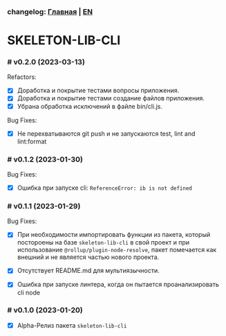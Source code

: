 ### changelog: [Главная](./../README.md) | [EN](./CHANGELOG-EN.md)

# SKELETON-LIB-CLI

### # v0.2.0 (2023-03-13)

Refactors:

- [x] Доработка и покрытие тестами вопросы приложения.
- [x] Доработка и покрытие тестами создание файлов приложения.
- [x] Убрана обработка исключений в файле bin/cli.js.

Bug Fixes:

- [x] Не перехватываются git push и не запускаются test, lint and lint:format

### # v0.1.2 (2023-01-30)

Bug Fixes:

- [x] Ошибка при запуске cli: `ReferenceError: ib is not defined`

### # v0.1.1 (2023-01-29)

Bug Fixes:

- [x] При необходимости импортировать функции из пакета, который постороены на базе `skeleton-lib-cli` в свой проект и при использование `@rollup/plugin-node-resolve`, пакет помечается как внешний и не является частью нового проекта.

- [x] Отсутствует README.md для мультиязычности.

- [x] Ошибка при запуске линтера, когда он пытается проанализировать cli node

### # v0.1.0 (2023-01-20)

- [x] Alpha-Релиз пакета `skeleton-lib-cli`
